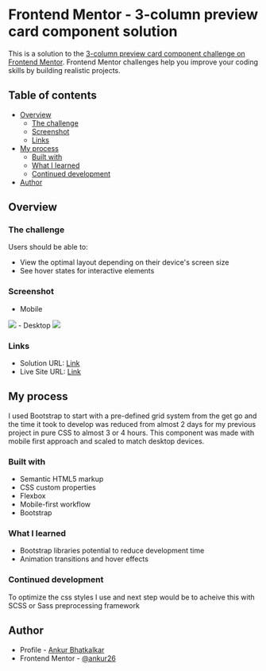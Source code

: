 # Frontend Mentor - 3-column preview card component solution

This is a solution to the [3-column preview card component challenge on Frontend Mentor](https://www.frontendmentor.io/challenges/3column-preview-card-component-pH92eAR2-). Frontend Mentor challenges help you improve your coding skills by building realistic projects. 

## Table of contents

- [Overview](#overview)
  - [The challenge](#the-challenge)
  - [Screenshot](#screenshot)
  - [Links](#links)
- [My process](#my-process)
  - [Built with](#built-with)
  - [What I learned](#what-i-learned)
  - [Continued development](#continued-development)
- [Author](#author)



## Overview

### The challenge

Users should be able to:

- View the optimal layout depending on their device's screen size
- See hover states for interactive elements

### Screenshot

- Mobile
<img src="readme_assets/3_card_mobile.png">
- Desktop
<img src="readme_assets/3_card_desktop.png">


### Links

- Solution URL: [Link](https://www.frontendmentor.io/solutions/3-column-card-solution-using-bootstrap-and-pure-css-ZRI3U2V-C)
- Live Site URL: [Link](https://front-end-mentor-projects-sable.vercel.app/3-Column-Card/index.html)

## My process
I used Bootstrap to start with a pre-defined grid system from the get go and the time it took to develop was reduced from almost 2 days for my previous project in pure CSS to almost 3 or 4 hours. This component was made with mobile first approach and scaled to match desktop devices.

### Built with

- Semantic HTML5 markup
- CSS custom properties
- Flexbox
- Mobile-first workflow
- Bootstrap

### What I learned

- Bootstrap libraries potential to reduce development time
- Animation transitions and hover effects

### Continued development

To optimize the css styles I use and next step would be to acheive this with SCSS or Sass preprocessing framework

## Author

- Profile - [Ankur Bhatkalkar](https://www.linkedin.com/in/ankur-bhatkalkar)
- Frontend Mentor - [@ankur26](https://www.frontendmentor.io/profile/ankur26)
